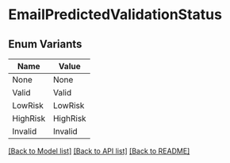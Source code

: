 # EmailPredictedValidationStatus

## Enum Variants

| Name | Value |
|---- | -----|
| None | None |
| Valid | Valid |
| LowRisk | LowRisk |
| HighRisk | HighRisk |
| Invalid | Invalid |


[[Back to Model list]](../README.md#documentation-for-models) [[Back to API list]](../README.md#documentation-for-api-endpoints) [[Back to README]](../README.md)


